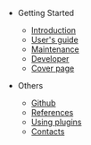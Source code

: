 
* Getting Started
  * [Introduction](/README.md)
  * [User's guide](./User/user.md)
  * [Maintenance](./Maintenance/README.md)
  * [Developer](./Developer/README.md)
  * [Cover page](/)

* Others
  * [Github](https://github.com/Senpai-Coders/CAPSTONE-PHS-Machine.git)
  * [References](themes.md)
  * [Using plugins](plugins.md)
  * [Contacts](./Contacts/contact.md)